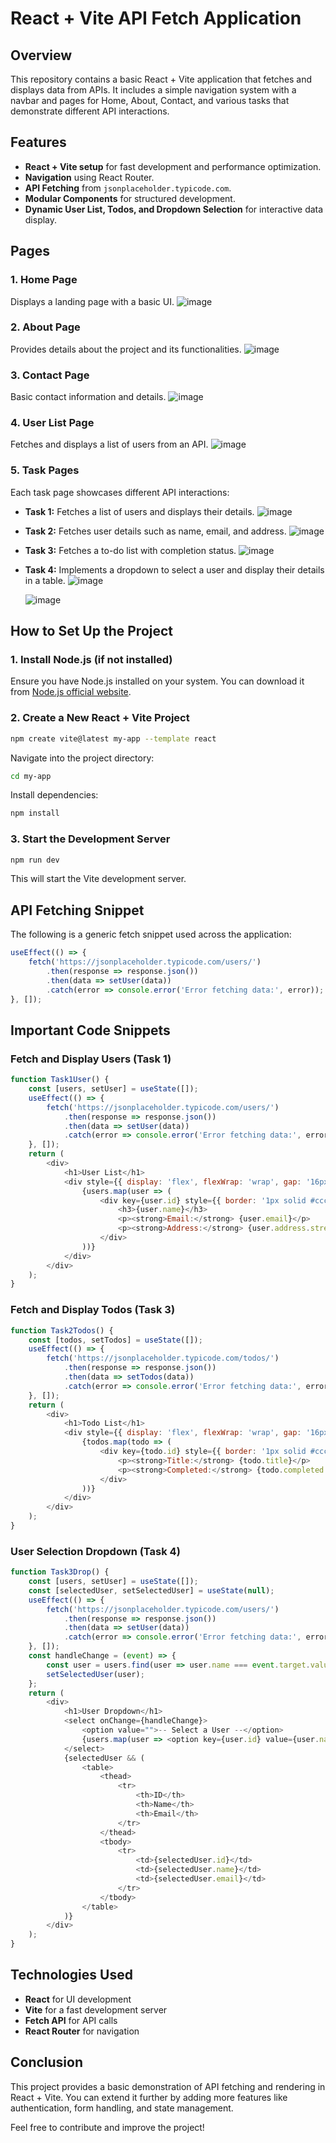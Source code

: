 # React + Vite API Fetch Application

## Overview

This repository contains a basic React + Vite application that fetches and displays data from APIs. It includes a simple navigation system with a navbar and pages for Home, About, Contact, and various tasks that demonstrate different API interactions.

## Features

- **React + Vite setup** for fast development and performance optimization.
- **Navigation** using React Router.
- **API Fetching** from `jsonplaceholder.typicode.com`.
- **Modular Components** for structured development.
- **Dynamic User List, Todos, and Dropdown Selection** for interactive data display.

## Pages

### 1. Home Page

Displays a landing page with a basic UI.
![image](https://github.com/user-attachments/assets/b9c591de-3e79-426b-8769-0140894e7eeb)

### 2. About Page

Provides details about the project and its functionalities.
![image](https://github.com/user-attachments/assets/11177c7f-0ff7-4f01-aad4-8ee1e4fcc8e4)

### 3. Contact Page

Basic contact information and details.
![image](https://github.com/user-attachments/assets/cc046307-30c6-4db2-90b0-5bdfefa8fe2b)

### 4. User List Page

Fetches and displays a list of users from an API.
![image](https://github.com/user-attachments/assets/3959bcee-2717-4753-a839-c8cf7605de1b)

### 5. Task Pages

Each task page showcases different API interactions:

- **Task 1:** Fetches a list of users and displays their details.
  ![image](https://github.com/user-attachments/assets/3959bcee-2717-4753-a839-c8cf7605de1b)
  
- **Task 2:** Fetches user details such as name, email, and address.
  ![image](https://github.com/user-attachments/assets/6dd501dc-0da3-4033-b6b9-cee511adce9e)
  
- **Task 3:** Fetches a to-do list with completion status.
  ![image](https://github.com/user-attachments/assets/c4c222fd-b109-4e3f-b8ed-b1449e9100b3)
  
- **Task 4:** Implements a dropdown to select a user and display their details in a table.
  ![image](https://github.com/user-attachments/assets/6facca81-965b-4883-8675-17b20c8ce707)

  ![image](https://github.com/user-attachments/assets/72eee512-2540-49b8-93be-8c4ea87ff1f4)

## How to Set Up the Project

### 1. Install Node.js (if not installed)

Ensure you have Node.js installed on your system. You can download it from [Node.js official website](https://nodejs.org/).

### 2. Create a New React + Vite Project

```sh
npm create vite@latest my-app --template react
```

Navigate into the project directory:

```sh
cd my-app
```

Install dependencies:

```sh
npm install
```

### 3. Start the Development Server

```sh
npm run dev
```

This will start the Vite development server.

## API Fetching Snippet

The following is a generic fetch snippet used across the application:

```js
useEffect(() => {
    fetch('https://jsonplaceholder.typicode.com/users/')
        .then(response => response.json())
        .then(data => setUser(data))
        .catch(error => console.error('Error fetching data:', error));
}, []);
```

## Important Code Snippets

### Fetch and Display Users (Task 1)

```js
function Task1User() {
    const [users, setUser] = useState([]);
    useEffect(() => {
        fetch('https://jsonplaceholder.typicode.com/users/')
            .then(response => response.json())
            .then(data => setUser(data))
            .catch(error => console.error('Error fetching data:', error));
    }, []);
    return (
        <div>
            <h1>User List</h1>
            <div style={{ display: 'flex', flexWrap: 'wrap', gap: '16px' }}>
                {users.map(user => (
                    <div key={user.id} style={{ border: '1px solid #ccc', padding: '16px', width: '300px' }}>
                        <h3>{user.name}</h3>
                        <p><strong>Email:</strong> {user.email}</p>
                        <p><strong>Address:</strong> {user.address.street}</p>
                    </div>
                ))}
            </div>
        </div>
    );
}
```

### Fetch and Display Todos (Task 3)

```js
function Task2Todos() {
    const [todos, setTodos] = useState([]);
    useEffect(() => {
        fetch('https://jsonplaceholder.typicode.com/todos/')
            .then(response => response.json())
            .then(data => setTodos(data))
            .catch(error => console.error('Error fetching data:', error));
    }, []);
    return (
        <div>
            <h1>Todo List</h1>
            <div style={{ display: 'flex', flexWrap: 'wrap', gap: '16px' }}>
                {todos.map(todo => (
                    <div key={todo.id} style={{ border: '1px solid #ccc', padding: '16px', width: '300px' }}>
                        <p><strong>Title:</strong> {todo.title}</p>
                        <p><strong>Completed:</strong> {todo.completed ? 'True' : 'False'}</p>
                    </div>
                ))}
            </div>
        </div>
    );
}
```

### User Selection Dropdown (Task 4)

```js
function Task3Drop() {
    const [users, setUser] = useState([]);
    const [selectedUser, setSelectedUser] = useState(null);
    useEffect(() => {
        fetch('https://jsonplaceholder.typicode.com/users/')
            .then(response => response.json())
            .then(data => setUser(data))
            .catch(error => console.error('Error fetching data:', error));
    }, []);
    const handleChange = (event) => {
        const user = users.find(user => user.name === event.target.value);
        setSelectedUser(user);
    };
    return (
        <div>
            <h1>User Dropdown</h1>
            <select onChange={handleChange}>
                <option value="">-- Select a User --</option>
                {users.map(user => <option key={user.id} value={user.name}>{user.name}</option>)}
            </select>
            {selectedUser && (
                <table>
                    <thead>
                        <tr>
                            <th>ID</th>
                            <th>Name</th>
                            <th>Email</th>
                        </tr>
                    </thead>
                    <tbody>
                        <tr>
                            <td>{selectedUser.id}</td>
                            <td>{selectedUser.name}</td>
                            <td>{selectedUser.email}</td>
                        </tr>
                    </tbody>
                </table>
            )}
        </div>
    );
}
```

## Technologies Used

- **React** for UI development
- **Vite** for a fast development server
- **Fetch API** for API calls
- **React Router** for navigation

## Conclusion

This project provides a basic demonstration of API fetching and rendering in React + Vite. You can extend it further by adding more features like authentication, form handling, and state management.

Feel free to contribute and improve the project!



